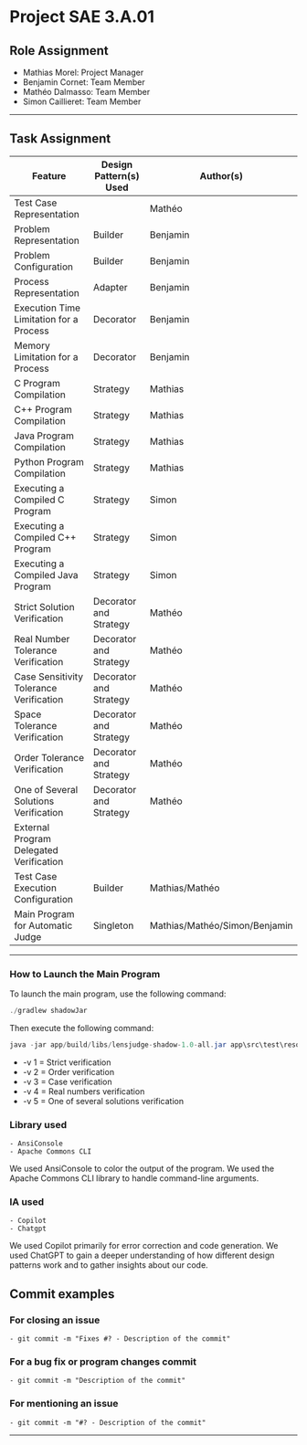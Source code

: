# Project SAE 3.A.01

## Role Assignment
- Mathias Morel: Project Manager
- Benjamin Cornet: Team Member
- Mathéo Dalmasso: Team Member
- Simon Caillieret: Team Member

---

## Task Assignment

| Feature                                   | Design Pattern(s) Used            | Author(s)                      |
| ----------------------------------------- |------------------------------------|--------------------------------|
| Test Case Representation                  |                                    | Mathéo                         |
| Problem Representation                    | Builder                            | Benjamin                       |
| Problem Configuration                     | Builder                            | Benjamin                       |
| Process Representation                    | Adapter                            | Benjamin                       |
| Execution Time Limitation for a Process   | Decorator                          | Benjamin                       |
| Memory Limitation for a Process           | Decorator                          | Benjamin                       |
| C Program Compilation                     | Strategy                           | Mathias                        |
| C++ Program Compilation                   | Strategy                           | Mathias                        |
| Java Program Compilation                  | Strategy                           | Mathias                        |
| Python Program Compilation                | Strategy                           | Mathias                        |
| Executing a Compiled C Program            | Strategy                           | Simon                          |
| Executing a Compiled C++ Program          | Strategy                           | Simon                          |
| Executing a Compiled Java Program         | Strategy                           | Simon                          |
| Strict Solution Verification              | Decorator and Strategy             | Mathéo                         |
| Real Number Tolerance Verification        | Decorator and Strategy             | Mathéo                         |
| Case Sensitivity Tolerance Verification   | Decorator and Strategy             | Mathéo                         |
| Space Tolerance Verification              | Decorator and Strategy             | Mathéo                         |
| Order Tolerance Verification              | Decorator and Strategy             | Mathéo                         |
| One of Several Solutions Verification     | Decorator and Strategy             | Mathéo                         |
| External Program Delegated Verification   |                                    |                                |
| Test Case Execution Configuration         | Builder                            | Mathias/Mathéo                 |
| Main Program for Automatic Judge          | Singleton                          | Mathias/Mathéo/Simon/Benjamin  |

---

### How to Launch the Main Program

To launch the main program, use the following command:

```java
./gradlew shadowJar
```

Then execute the following command:

```java
java -jar app/build/libs/lensjudge-shadow-1.0-all.jar app\src\test\resources\ProgTestSae\nameOfTheFile.extension app\src\test\resources\ProgTestSae\file.in ProgTestSae\file.ans -v (1-5)
```
-  -v 1 = Strict verification
-  -v 2 = Order verification
-  -v 3 = Case verification
-  -v 4 = Real numbers verification
-  -v 5 = One of several solutions verification

### Library used
    - AnsiConsole
    - Apache Commons CLI

We used AnsiConsole to color the output of the program.
We used the Apache Commons CLI library to handle command-line arguments.

### IA used
    - Copilot
    - Chatgpt

We used Copilot primarily for error correction and code generation.
We used ChatGPT to gain a deeper understanding of how different design patterns work and to gather insights about our code.

## Commit examples

### For closing an issue
    - git commit -m "Fixes #? - Description of the commit"

### For a bug fix or program changes commit
    - git commit -m "Description of the commit"

### For mentioning an issue 
    - git commit -m "#? - Description of the commit"
    
---

